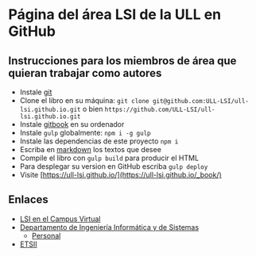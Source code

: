 # Página del área LSI de la  ULL en GitHub


## Instrucciones para los miembros de área que quieran trabajar como autores

* Instale [git](https://git-scm.com/)
* Clone el libro en su máquina: `git clone git@github.com:ULL-LSI/ull-lsi.github.io.git` o bien `https://github.com/ULL-LSI/ull-lsi.github.io.git`
* Instale [gitbook](https://github.com/GitbookIO/gitbook/blob/master/docs/setup.md) en su ordenador
* Instale `gulp` globalmente: `npm i -g gulp`
* Instale las dependencias de este proyecto `npm i`
* Escriba en [markdown](https://es.wikipedia.org/wiki/Markdown)  los textos que desee
* Compile el libro con `gulp build` para producir el HTML
* Para desplegar su version en GitHub escriba `gulp deploy`
* Visite [https://ull-lsi.github.io/](https://ull-lsi.github.io/_book/)

## Enlaces 

* [LSI en el Campus Virtual](https://campusvirtual.ull.es/entornos/mod/forum/discuss.php?d=1783)
* [Departamento de Ingeniería Informática y de Sistemas](https://www.ull.es/departamentos/ingenieria-informatica-sistemas/)
  - [Personal](https://www.ull.es/departamentos/ingenieria-informatica-sistemas/personal/)
* [ETSII](https://www.ull.es/view/centros/etsii/Inicio/es)
